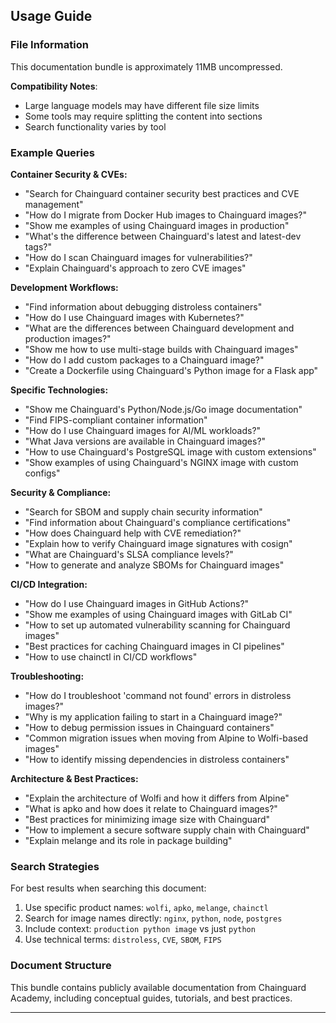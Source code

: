 ## Usage Guide

### File Information

This documentation bundle is approximately 11MB uncompressed.

**Compatibility Notes**:
- Large language models may have different file size limits
- Some tools may require splitting the content into sections
- Search functionality varies by tool

### Example Queries

**Container Security & CVEs:**
- "Search for Chainguard container security best practices and CVE management"
- "How do I migrate from Docker Hub images to Chainguard images?"
- "Show me examples of using Chainguard images in production"
- "What's the difference between Chainguard's latest and latest-dev tags?"
- "How do I scan Chainguard images for vulnerabilities?"
- "Explain Chainguard's approach to zero CVE images"

**Development Workflows:**
- "Find information about debugging distroless containers"
- "How do I use Chainguard images with Kubernetes?"
- "What are the differences between Chainguard development and production images?"
- "Show me how to use multi-stage builds with Chainguard images"
- "How do I add custom packages to a Chainguard image?"
- "Create a Dockerfile using Chainguard's Python image for a Flask app"

**Specific Technologies:**
- "Show me Chainguard's Python/Node.js/Go image documentation"
- "Find FIPS-compliant container information"
- "How do I use Chainguard images for AI/ML workloads?"
- "What Java versions are available in Chainguard images?"
- "How to use Chainguard's PostgreSQL image with custom extensions"
- "Show examples of using Chainguard's NGINX image with custom configs"

**Security & Compliance:**
- "Search for SBOM and supply chain security information"
- "Find information about Chainguard's compliance certifications"
- "How does Chainguard help with CVE remediation?"
- "Explain how to verify Chainguard image signatures with cosign"
- "What are Chainguard's SLSA compliance levels?"
- "How to generate and analyze SBOMs for Chainguard images"

**CI/CD Integration:**
- "How do I use Chainguard images in GitHub Actions?"
- "Show me examples of using Chainguard images with GitLab CI"
- "How to set up automated vulnerability scanning for Chainguard images"
- "Best practices for caching Chainguard images in CI pipelines"
- "How to use chainctl in CI/CD workflows"

**Troubleshooting:**
- "How do I troubleshoot 'command not found' errors in distroless images?"
- "Why is my application failing to start in a Chainguard image?"
- "How to debug permission issues in Chainguard containers"
- "Common migration issues when moving from Alpine to Wolfi-based images"
- "How to identify missing dependencies in distroless containers"

**Architecture & Best Practices:**
- "Explain the architecture of Wolfi and how it differs from Alpine"
- "What is apko and how does it relate to Chainguard images?"
- "Best practices for minimizing image size with Chainguard"
- "How to implement a secure software supply chain with Chainguard"
- "Explain melange and its role in package building"

### Search Strategies

For best results when searching this document:
1. Use specific product names: `wolfi`, `apko`, `melange`, `chainctl`
2. Search for image names directly: `nginx`, `python`, `node`, `postgres`
3. Include context: `production python image` vs just `python`
4. Use technical terms: `distroless`, `CVE`, `SBOM`, `FIPS`

### Document Structure

This bundle contains publicly available documentation from Chainguard Academy, including conceptual guides, tutorials, and best practices.

---